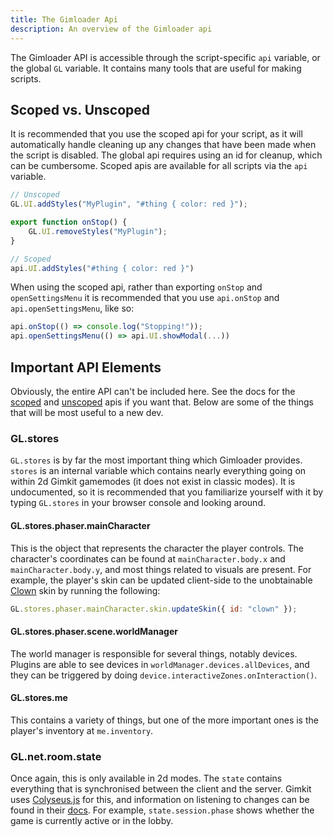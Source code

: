 ```yaml
---
title: The Gimloader Api
description: An overview of the Gimloader api
---
```


The Gimloader API is accessible through the script-specific `api` variable, or the global `GL` variable. It contains many tools that are useful for making scripts.

## Scoped vs. Unscoped

It is recommended that you use the scoped api for your script, as it will automatically handle cleaning up any changes that have been made when the script is disabled. The global api requires using an id for cleanup, which can be cumbersome. Scoped apis are available for all scripts via the `api` variable.

```js
// Unscoped
GL.UI.addStyles("MyPlugin", "#thing { color: red }");

export function onStop() {
    GL.UI.removeStyles("MyPlugin");
}

// Scoped
api.UI.addStyles("#thing { color: red }")
```

When using the scoped api, rather than exporting `onStop` and `openSettingsMenu` it is recommended that you use `api.onStop` and `api.openSettingsMenu`, like so:
```js
api.onStop(() => console.log("Stopping!"));
api.openSettingsMenu(() => api.UI.showModal(...))
```

## Important API Elements

Obviously, the entire API can't be included here. See the docs for the [scoped](/api/scopedapi) and [unscoped](/api/api) apis if you want that. Below are some of the things that will be most useful to a new dev.

### GL.stores

`GL.stores` is by far the most important thing which Gimloader provides. `stores` is an internal variable which contains nearly everything going on within 2d Gimkit gamemodes (it does not exist in classic modes). It is undocumented, so it is recommended that you familiarize yourself with it by typing `GL.stores` in your browser console and looking around.

#### GL.stores.phaser.mainCharacter

This is the object that represents the character the player controls. The character's coordinates can be found at `mainCharacter.body.x` and `mainCharacter.body.y`, and most things related to visuals are present. For example, the player's skin can be updated client-side to the unobtainable [Clown](https://gimkit.wiki/wiki/Clown) skin by running the following:

```js
GL.stores.phaser.mainCharacter.skin.updateSkin({ id: "clown" });
```

#### GL.stores.phaser.scene.worldManager

The world manager is responsible for several things, notably devices. Plugins are able to see devices in `worldManager.devices.allDevices`, and they can be triggered by doing `device.interactiveZones.onInteraction()`.

#### GL.stores.me

This contains a variety of things, but one of the more important ones is the player's inventory at `me.inventory`.

### GL.net.room.state

Once again, this is only available in 2d modes. The `state` contains everything that is synchronised between the client and the server. Gimkit uses [Colyseus.js](https://colyseus.io) for this, and information on listening to changes can be found in their [docs](https://docs.colyseus.io/state/schema-callbacks/). For example, `state.session.phase` shows whether the game is currently active or in the lobby.